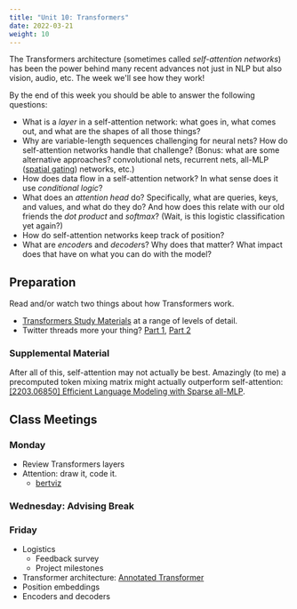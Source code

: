 ```yaml
---
title: "Unit 10: Transformers"
date: 2022-03-21
weight: 10
---
```


The Transformers architecture (sometimes called *self-attention networks*) has been the power behind many recent advances not just in NLP but also vision, audio, etc.
The week we'll see how they work!

By the end of this week you should be able to answer the following questions:

- What is a *layer* in a self-attention network: what goes in, what comes out, and what are the shapes of all those things?
- Why are variable-length sequences challenging for neural nets? How do self-attention networks handle that challenge? (Bonus: what are some alternative approaches? convolutional nets, recurrent nets, all-MLP ([spatial gating](https://arxiv.org/abs/2105.08050)) networks, etc.)
- How does data flow in a self-attention network? In what sense does it use *conditional logic*?
- What does an *attention head* do? Specifically, what are queries, keys, and values, and what do they do? And how does this relate with our old friends the *dot product* and *softmax*? (Wait, is this logistic classification yet again?)
- How do self-attention networks keep track of position?
- What are *encoder*s and *decoder*s? Why does that matter? What impact does that have on what you can do with the model?

## Preparation

Read and/or watch two things about how Transformers work.

- [Transformers Study Materials](https://github.com/dair-ai/Transformers-Recipe) at a range of levels of detail.
- Twitter threads more your thing? [Part 1](https://twitter.com/MishaLaskin/status/1479246928454037508), [Part 2](https://twitter.com/MishaLaskin/status/1481767733972901888)

### Supplemental Material

After all of this, self-attention may not actually be best. Amazingly (to me) a precomputed token mixing matrix might actually outperform self-attention: [[2203.06850] Efficient Language Modeling with Sparse all-MLP](https://arxiv.org/abs/2203.06850).

## Class Meetings

### Monday

- Review Transformers layers
- Attention: draw it, code it.
  - [bertviz](https://github.com/jessevig/bertviz)

### Wednesday: Advising Break

### Friday

- Logistics
  - Feedback survey
  - Project milestones
- Transformer architecture: [Annotated Transformer](https://nlp.seas.harvard.edu/2018/04/03/attention.html)
- Position embeddings
- Encoders and decoders
